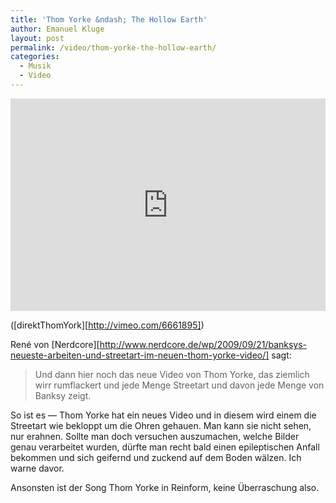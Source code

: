 ```yaml
---
title: 'Thom Yorke &ndash; The Hollow Earth'
author: Emanuel Kluge
layout: post
permalink: /video/thom-yorke-the-hollow-earth/
categories:
  - Musik
  - Video
---
```


<div style="position: relative; max-width: 660px; padding-top: 67.575758%; margin: 1em 0; overflow: hidden">
  <iframe src="https://player.vimeo.com/video/6661895?color=ffffff&amp;title=0&amp;byline=0&amp;portrait=0" width="660" height="446" frameborder="0" webkitallowfullscreen mozallowfullscreen allowfullscreen style="position: absolute; top: 0; right: 0; bottom: 0; left: 0; width: 100%; height: 100%"></iframe>
</div>

([direktThomYork][http://vimeo.com/6661895])

René von [Nerdcore][http://www.nerdcore.de/wp/2009/09/21/banksys-neueste-arbeiten-und-streetart-im-neuen-thom-yorke-video/] sagt:

> Und dann hier noch das neue Video von Thom Yorke, das ziemlich wirr rumflackert und jede Menge Streetart und davon jede Menge von Banksy zeigt.

So ist es &mdash; Thom Yorke hat ein neues Video und in diesem wird einem die Streetart wie bekloppt um die Ohren gehauen. Man kann sie nicht sehen, nur erahnen. Sollte man doch versuchen auszumachen, welche Bilder genau verarbeitet wurden, dürfte man recht bald einen epileptischen Anfall bekommen und sich geifernd und zuckend auf dem Boden wälzen. Ich warne davor.

Ansonsten ist der Song Thom Yorke in Reinform, keine Überraschung also.
